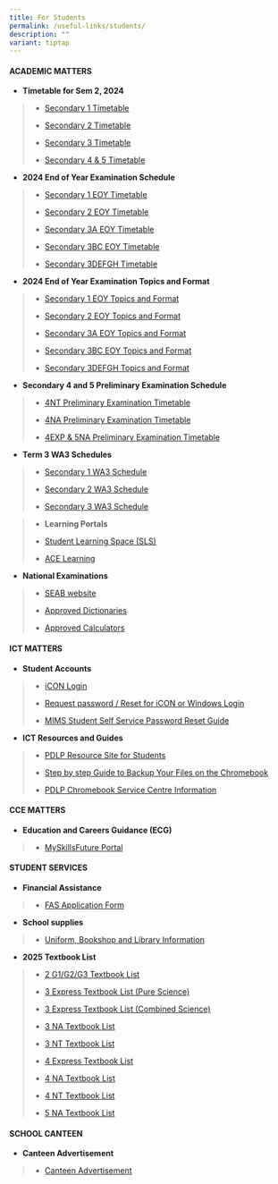 ```yaml
---
title: For Students
permalink: /useful-links/students/
description: ""
variant: tiptap
---
```

<h4><strong>ACADEMIC MATTERS</strong></h4>
<p></p>
<ul data-tight="true" class="tight">
<li>
<p><strong>Timetable for Sem 2, 2024</strong>
</p>
</li>
</ul>
<blockquote>
<ul data-tight="true" class="tight">
<li>
<p><a href="https://drive.google.com/file/d/1utm2Jb0Dwi7hBI72lhr36u6XTX6N20jm/view?usp=drive_link" rel="noopener noreferrer nofollow" target="_blank">Secondary 1 Timetable</a>
</p>
</li>
<li>
<p><a href="https://drive.google.com/file/d/1OY_PQZZiZTHdhYFz4s2AoQHgNwx8-J0C/view?usp=sharing" rel="noopener noreferrer nofollow" target="_blank">Secondary 2 Timetable</a>
</p>
</li>
<li>
<p><a href="https://drive.google.com/file/d/12G9P5xVNUTAGKeev2QW2l_e0OfdcIRo1/view?usp=sharing" rel="noopener noreferrer nofollow" target="_blank">Secondary 3 Timetable</a>
</p>
</li>
<li>
<p><a href="https://drive.google.com/file/d/14xcCdAlY7ZIIbJTc_cXI5VuSId1NLPVb/view?usp=sharing" rel="noopener noreferrer nofollow" target="_blank">Secondary 4 &amp; 5 Timetable</a>
</p>
</li>
</ul>
</blockquote>
<ul data-tight="true" class="tight">
<li>
<p><strong>2024 End of Year Examination Schedule</strong>
</p>
</li>
</ul>
<blockquote>
<ul data-tight="true" class="tight">
<li>
<p><a href="/files/Useful Links/Students/Examinations/2024_Secondary_1_EYE_Timetable.pdf" rel="noopener nofollow" target="_blank">Secondary 1 EOY Timetable</a>
</p>
</li>
<li>
<p><a href="/files/Useful Links/Students/Examinations/2024_Secondary_2_EYE_Timetable.pdf" rel="noopener nofollow" target="_blank">Secondary 2 EOY Timetable</a>
</p>
</li>
<li>
<p><a href="/files/Useful Links/Students/Examinations/2024_Secondary_3T_EYE_Timetable.pdf" rel="noopener nofollow" target="_blank">Secondary 3A EOY Timetable</a>
</p>
</li>
<li>
<p><a href="/files/Useful Links/Students/Examinations/2024_Secondary_3NA_EYE_Timetable.pdf" rel="noopener nofollow" target="_blank">Secondary 3BC EOY Timetable</a>
</p>
</li>
<li>
<p><a href="/files/Useful Links/Students/Examinations/2024_Secondary_3E_EYE_Timetable.pdf" rel="noopener nofollow" target="_blank">Secondary 3DEFGH Timetable</a>
</p>
</li>
</ul>
</blockquote>
<ul data-tight="true" class="tight">
<li>
<p><strong>2024 End of Year Examination Topics and Format</strong>
</p>
</li>
</ul>
<blockquote>
<ul data-tight="true" class="tight">
<li>
<p><a href="/files/Useful Links/Students/Examinations/2024_End_of_Year_Examination_Topics_and_Format_Sec_1.pdf" rel="noopener nofollow" target="_blank">Secondary 1 EOY Topics and Format</a>
</p>
</li>
<li>
<p><a href="/files/Useful Links/Students/Examinations/2024_End_of_Year_Examination_Topics_and_Format_Sec_2.pdf" rel="noopener nofollow" target="_blank">Secondary 2 EOY Topics and Format</a>
</p>
</li>
<li>
<p><a href="/files/Useful Links/Students/Examinations/2024_End_of_Year_Examination_Topics_and_Format_Sec_3NT.pdf" rel="noopener nofollow" target="_blank">Secondary 3A EOY Topics and Format</a>
</p>
</li>
<li>
<p><a href="/files/Useful Links/Students/Examinations/2024_End_of_Year_Examination_Topics_and_Format_Sec_3NA.pdf" rel="noopener nofollow" target="_blank">Secondary 3BC EOY Topics and Format</a>
</p>
</li>
<li>
<p><a href="/files/Useful Links/Students/Examinations/2024_End_of_Year_Examination_Topics_and_Format_Sec_3Exp.pdf" rel="noopener nofollow" target="_blank">Secondary 3DEFGH Topics and Format</a>
</p>
</li>
</ul>
</blockquote>
<ul data-tight="true" class="tight">
<li>
<p><strong>Secondary 4 and 5 Preliminary Examination Schedule</strong>
</p>
</li>
</ul>
<blockquote>
<ul data-tight="true" class="tight">
<li>
<p><a href="/files/Useful Links/Students/Examinations/2024_Secondary_4NT_Preliminary_Examination_Timetable.pdf" rel="noopener noreferrer nofollow" target="_blank">4NT Preliminary Examination Timetable</a>
</p>
</li>
<li>
<p><a href="/files/Useful Links/Students/Examinations/2024_Secondary_4NA_Preliminary_Examination_Timetable__Part_1_and_2_.pdf" rel="noopener noreferrer nofollow" target="_blank">4NA Preliminary Examination Timetable</a>
</p>
</li>
<li>
<p><a href="/files/Useful Links/Students/Examinations/2024_Secondary_4EXP_Preliminary_Examination_Timetable.pdf" rel="noopener noreferrer nofollow" target="_blank">4EXP &amp; 5NA Preliminary Examination Timetable</a>
</p>
</li>
</ul>
</blockquote>
<ul data-tight="true" class="tight">
<li>
<p><strong>Term 3 WA3 Schedules</strong>
</p>
</li>
</ul>
<blockquote>
<ul data-tight="true" class="tight">
<li>
<p><a href="/files/Useful Links/Students/Weighted Assessments/2024_WA3_S1_Schedule_2_Jul.pdf" rel="noopener noreferrer nofollow" target="_blank">Secondary 1 WA3 Schedule</a>
</p>
</li>
<li>
<p><a href="/files/Useful Links/Students/Weighted Assessments/2024_WA3_S2_Schedule_2_Jul.pdf" rel="noopener noreferrer nofollow" target="_blank">Secondary 2 WA3 Schedule</a>
</p>
</li>
<li>
<p><a href="/files/Useful Links/Students/Weighted Assessments/2024_wa3_s3_schedule_3_jul.pdf" rel="noopener noreferrer nofollow" target="_blank">Secondary 3 WA3 Schedule</a>
</p>
</li>
</ul>
</blockquote>
<blockquote>
<ul data-tight="true" class="tight">
<li>
<p><strong>Learning Portals</strong>
</p>
</li>
</ul>
<ul data-tight="true" class="tight">
<li>
<p><a href="https://vle.learning.moe.edu.sg/login" rel="noopener noreferrer nofollow" target="_blank">Student Learning Space (SLS)</a>
</p>
</li>
<li>
<p><a href="https://www.ace-learning.com/" rel="noopener noreferrer nofollow" target="_blank">ACE Learning</a>
</p>
</li>
</ul>
</blockquote>
<ul data-tight="true" class="tight">
<li>
<p><strong>National Examinations</strong>
</p>
</li>
</ul>
<blockquote>
<ul data-tight="true" class="tight">
<li>
<p><a href="https://www.seab.gov.sg/" rel="noopener noreferrer nofollow" target="_blank">SEAB website</a>
</p>
</li>
<li>
<p><a href="https://www.seab.gov.sg/home/examinations/approved-dictionaries" rel="noopener noreferrer nofollow" target="_blank">Approved Dictionaries</a>
</p>
</li>
<li>
<p><a href="/files/Useful%20Links/Students/Students/GuidelinesCalculators.pdf" rel="noopener noreferrer nofollow" target="_blank">Approved Calculators</a>
</p>
</li>
</ul>
</blockquote>
<h4><strong>ICT MATTERS</strong></h4>
<ul data-tight="true" class="tight">
<li>
<p><strong>Student Accounts</strong>
</p>
</li>
</ul>
<blockquote>
<ul data-tight="true" class="tight">
<li>
<p><a href="https://workspace.google.com/dashboard" rel="noopener noreferrer nofollow" target="_blank">iCON Login</a>
</p>
</li>
<li>
<p><a href="https://form.gov.sg/658cb72e34123000115fcb83" rel="noopener noreferrer nofollow" target="_blank">Request password / Reset for iCON or Windows Login</a>
</p>
</li>
<li>
<p><a href="/files/Useful%20Links/Students/Students/mims%20student%20self%20service%20password%20reset%20guide.pdf" rel="noopener noreferrer nofollow" target="_blank">MIMS Student Self Service Password Reset Guide</a>
</p>
</li>
</ul>
</blockquote>
<ul data-tight="true" class="tight">
<li>
<p><strong>ICT Resources and Guides</strong>
</p>
</li>
</ul>
<blockquote>
<ul data-tight="true" class="tight">
<li>
<p><a href="https://sites.google.com/moe.edu.sg/chijsjcpdlp/for-student?authuser=0" rel="noopener noreferrer nofollow" target="_blank">PDLP Resource Site for Students</a>
</p>
</li>
<li>
<p><a href="/files/Useful Links/Students/Students/Step_by_step_Guide_to_Backup_Your_Files_on_the_Chromebook.pdf" rel="noopener noreferrer nofollow" target="_blank">Step by step Guide to Backup Your Files on the Chromebook</a>
</p>
</li>
<li>
<p><a href="/files/Useful Links/Students/Students/pdlp chromebook service centre.pdf" rel="noopener nofollow" target="_blank">PDLP Chromebook Service Centre Information</a>
</p>
</li>
</ul>
</blockquote>
<h4><strong>CCE MATTERS</strong></h4>
<ul data-tight="true" class="tight">
<li>
<p><strong>Education and Careers Guidance (ECG)</strong>
</p>
</li>
</ul>
<blockquote>
<ul data-tight="true" class="tight">
<li>
<p><a href="https://www.myskillsfuture.gov.sg/content/student/en/secondary.html" rel="noopener noreferrer nofollow" target="_blank">MySkillsFuture Portal</a>
</p>
</li>
</ul>
</blockquote>
<h4><strong>STUDENT SERVICES</strong></h4>
<ul data-tight="true" class="tight">
<li>
<p><strong>Financial Assistance</strong>
</p>
</li>
</ul>
<blockquote>
<ul data-tight="true" class="tight">
<li>
<p><a href="/files/Useful Links/Financial Assistance/MOE_FAS_Application_Form_2025.pdf" rel="noopener nofollow" target="_blank">FAS Application Form</a>
</p>
</li>
</ul>
</blockquote>
<ul data-tight="true" class="tight">
<li>
<p><strong>School supplies</strong>
</p>
</li>
</ul>
<blockquote>
<ul data-tight="true" class="tight">
<li>
<p><a href="/useful-links/student-services/" rel="noopener noreferrer nofollow" target="_blank">Uniform, Bookshop and Library Information</a>
</p>
</li>
</ul>
</blockquote>
<ul data-tight="true" class="tight">
<li>
<p><strong>2025 Textbook List</strong>
</p>
</li>
</ul>
<blockquote>
<ul data-tight="true" class="tight">
<li>
<p><a href="/files/Useful Links/Students/Students/2025_SEC_2_G1_G2_G3.pdf" rel="noopener nofollow" target="_blank">2 G1/G2/G3 Textbook List</a>
</p>
</li>
<li>
<p><a href="/files/Useful Links/Students/Students/2025_SEC_3_EXPRESS_PURE_SCIENCE.pdf" rel="noopener nofollow" target="_blank">3 Express Textbook List (Pure Science)</a>
</p>
</li>
<li>
<p><a href="/files/Useful Links/Students/Students/2025_SEC_3_EXPRESS_COMBINED_SCIENCE.pdf" rel="noopener nofollow" target="_blank">3 Express Textbook List (Combined Science)</a>
</p>
</li>
<li>
<p><a href="/files/Useful Links/Students/Students/2025_SEC_3_NA.pdf" rel="noopener nofollow" target="_blank">3 NA Textbook List</a>
</p>
</li>
<li>
<p><a href="/files/Useful Links/Students/Students/2025_SEC_3_NT.pdf" rel="noopener nofollow" target="_blank">3 NT Textbook List</a>
</p>
</li>
<li>
<p><a href="/files/Useful Links/Students/Students/2025_SEC_4_EXPRESS.pdf" rel="noopener nofollow" target="_blank">4 Express Textbook List</a>
</p>
</li>
<li>
<p><a href="/files/Useful Links/Students/Students/2025_SEC_4_NA.pdf" rel="noopener nofollow" target="_blank">4 NA Textbook List</a>
</p>
</li>
<li>
<p><a href="/files/Useful Links/Students/Students/2025_SEC_4_NT.pdf" rel="noopener nofollow" target="_blank">4 NT Textbook List</a>
</p>
</li>
<li>
<p><a href="/files/Useful%20Links/Student%20Services/Booklist/5na%20textbook%20list%202024.pdf" rel="noopener noreferrer nofollow" target="_blank">5 NA Textbook List</a>
</p>
</li>
</ul>
</blockquote>
<h4><strong>SCHOOL CANTEEN</strong></h4>
<ul data-tight="true" class="tight">
<li>
<p><strong>Canteen Advertisement</strong>
</p>
</li>
</ul>
<blockquote>
<ul data-tight="true" class="tight">
<li>
<p><a href="/canteen-advertisement/" rel="noopener noreferrer nofollow" target="_blank">Canteen Advertisement</a>
</p>
</li>
</ul>
</blockquote>
<p></p>